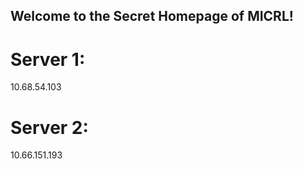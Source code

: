 ## Welcome to the Secret Homepage of MICRL!
# Server 1:
10.68.54.103
# Server 2:
10.66.151.193







